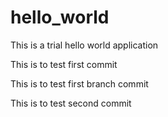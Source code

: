 # hello_world

This is a trial hello world application

This is to test first commit

This is to test first branch commit

This is to test second commit

